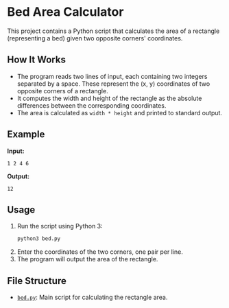 # Bed Area Calculator

This project contains a Python script that calculates the area of a rectangle (representing a bed) given two opposite corners' coordinates.

## How It Works

- The program reads two lines of input, each containing two integers separated by a space. These represent the (x, y) coordinates of two opposite corners of a rectangle.
- It computes the width and height of the rectangle as the absolute differences between the corresponding coordinates.
- The area is calculated as `width * height` and printed to standard output.

## Example

**Input:**
```
1 2 4 6
``` 
**Output:**
```
12
```

## Usage

1. Run the script using Python 3:
    ```sh
    python3 bed.py
    ```
2. Enter the coordinates of the two corners, one pair per line.
3. The program will output the area of the rectangle.

## File Structure

- [`bed.py`](soln/bed.py): Main script for calculating the rectangle area.
